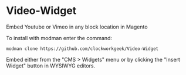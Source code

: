# Video-Widget
Embed Youtube or Vimeo in any block location in Magento

To install with modman enter the command:

    modman clone https://github.com/clockworkgeek/Video-Widget

Embed either from the "CMS > Widgets" menu or by clicking the "Insert Widget" button in WYSIWYG editors.
